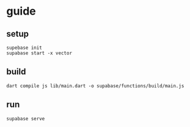 # guide
## setup
```
supebase init
supabase start -x vector
```
## build
```
dart compile js lib/main.dart -o supabase/functions/build/main.js
```
## run 
```
supabase serve
```